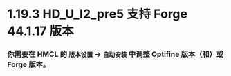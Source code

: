 # 1.19.3 HD_U_I2_pre5 支持 Forge 44.1.17 版本

### 你需要在 HMCL 的 `版本设置` -> `自动安装` 中调整 Optifine 版本（和）或 Forge 版本。
